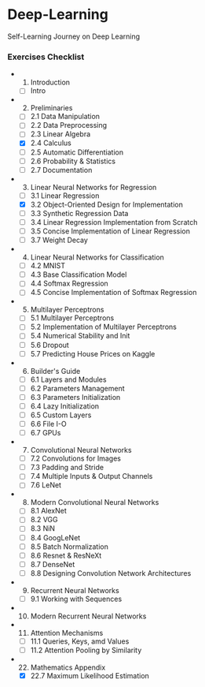 # Deep-Learning
Self-Learning Journey on Deep Learning

### Exercises Checklist
- 1. Introduction
  - [ ] Intro
- 2. Preliminaries
  - [ ] 2.1 Data Manipulation
  - [ ] 2.2 Data Preprocessing
  - [ ] 2.3 Linear Algebra
  - [x] 2.4 Calculus
  - [ ] 2.5 Automatic Differentiation
  - [ ] 2.6 Probability & Statistics
  - [ ] 2.7 Documentation
- 3. Linear Neural Networks for Regression
  - [ ] 3.1 Linear Regression
  - [x] 3.2 Object-Oriented Design for Implementation
  - [ ] 3.3 Synthetic Regression Data
  - [ ] 3.4 Linear Regression Implementation from Scratch
  - [ ] 3.5 Concise Implementation of Linear Regression
  - [ ] 3.7 Weight Decay
- 4. Linear Neural Networks for Classification
  - [ ] 4.2 MNIST
  - [ ] 4.3 Base Classification Model
  - [ ] 4.4 Softmax Regression
  - [ ] 4.5 Concise Implementation of Softmax Regression
- 5. Multilayer Perceptrons
  - [ ] 5.1 Multilayer Perceptrons
  - [ ] 5.2 Implementation of Multilayer Perceptrons
  - [ ] 5.4 Numerical Stability and Init
  - [ ] 5.6 Dropout
  - [ ] 5.7 Predicting House Prices on Kaggle
- 6. Builder's Guide
  - [ ] 6.1 Layers and Modules
  - [ ] 6.2 Parameters Management
  - [ ] 6.3 Parameters Initialization
  - [ ] 6.4 Lazy Initialization
  - [ ] 6.5 Custom Layers
  - [ ] 6.6 File I-O
  - [ ] 6.7 GPUs
- 7. Convolutional Neural Networks
  - [ ] 7.2 Convolutions for Images
  - [ ] 7.3 Padding and Stride
  - [ ] 7.4 Multiple Inputs & Output Channels
  - [ ] 7.6 LeNet
- 8. Modern Convolutional Neural Networks
  - [ ] 8.1 AlexNet
  - [ ] 8.2 VGG
  - [ ] 8.3 NiN
  - [ ] 8.4 GoogLeNet
  - [ ] 8.5 Batch Normalization
  - [ ] 8.6 Resnet & ResNeXt
  - [ ] 8.7 DenseNet
  - [ ] 8.8 Designing Convolution Network Architectures
- 9. Recurrent Neural Networks
  - [ ] 9.1 Working with Sequences
- 10. Modern Recurrent Neural Networks
- 11. Attention Mechanisms
  - [ ] 11.1 Queries, Keys, amd Values
  - [ ] 11.2 Attention Pooling by Similarity

- 22. Mathematics Appendix
  - [x] 22.7 Maximum Likelihood Estimation
